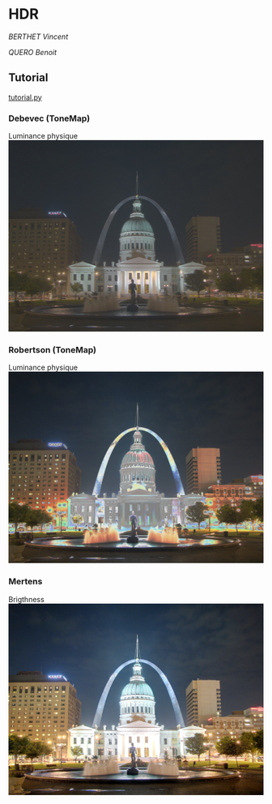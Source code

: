 # HDR

*BERTHET Vincent*

*QUERO Benoit*

## Tutorial
[tutorial.py](tutorial.py)
### Debevec (ToneMap)
Luminance physique
![](output/ldr_debevec.jpg)
### Robertson (ToneMap)
Luminance physique
![](output/ldr_robertson.jpg)
### Mertens
Brigthness
![](output/fusion_mertens.jpg)

